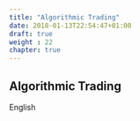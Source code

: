 ```yaml
---
title: "Algorithmic Trading"
date: 2018-01-13T22:54:47+01:00
draft: true
weight : 22
chapter: true
---
```

## Algorithmic Trading
English